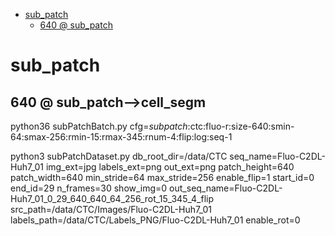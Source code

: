 <!-- MarkdownTOC -->

- [sub_patch](#sub_patch_)
    - [640       @ sub_patch](#640___sub_patc_h_)

<!-- /MarkdownTOC -->

<a id="sub_patch_"></a>
# sub_patch
<a id="640___sub_patc_h_"></a>
## 640       @ sub_patch-->cell_segm

python36 subPatchBatch.py cfg=_subpatch_:ctc:fluo-r:size-640:smin-64:smax-256:rmin-15:rmax-345:rnum-4:flip:log:seq-1


 python3 subPatchDataset.py db_root_dir=/data/CTC seq_name=Fluo-C2DL-Huh7_01 img_ext=jpg labels_ext=png out_ext=png patch_height=640 patch_width=640 min_stride=64 max_stride=256 enable_flip=1 start_id=0 end_id=29 n_frames=30 show_img=0 out_seq_name=Fluo-C2DL-Huh7_01_0_29_640_640_64_256_rot_15_345_4_flip src_path=/data/CTC/Images/Fluo-C2DL-Huh7_01 labels_path=/data/CTC/Labels_PNG/Fluo-C2DL-Huh7_01 enable_rot=0
